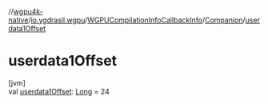//[wgpu4k-native](../../../../index.md)/[io.ygdrasil.wgpu](../../index.md)/[WGPUCompilationInfoCallbackInfo](../index.md)/[Companion](index.md)/[userdata1Offset](userdata1-offset.md)

# userdata1Offset

[jvm]\
val [userdata1Offset](userdata1-offset.md): [Long](https://kotlinlang.org/api/core/kotlin-stdlib/kotlin/-long/index.html) = 24